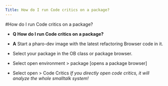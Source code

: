 ```yaml
---
Title: How do I run Code critics on a package?
---
```

#How do I run Code critics on a package?
- **Q How do I run Code critics on a package?**
- **A** Start a pharo-dev image with the latest refactoring Browser code in it.

- Select your package in the OB class or package browser.
- Select open environment > package [opens a package browser]
- Select open > Code Critics
*If you directly open code critics, it will analyze the whole smalltalk system!*

